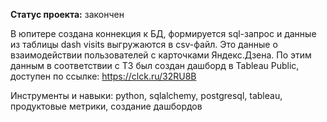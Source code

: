 **Статус проекта:** закончен

В юпитере создана коннекция к БД, формируется sql-запрос и данные из таблицы dash visits выгружаются в csv-файл. Это данные о взаимодействии пользователей с карточками 
Яндекс.Дзена. По этим данным в соответствии с ТЗ был создан дашборд в Tableau Public, доступен по ссылке: https://clck.ru/32RU8B

Инструменты и навыки: python, sqlalchemy, postgresql, tableau, продуктовые метрики, создание дашбордов
